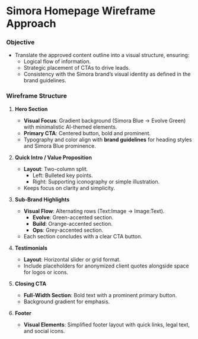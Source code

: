 # **Simora Homepage Wireframe Approach**

### **Objective**

- Translate the approved content outline into a visual structure, ensuring:
  - Logical flow of information.
  - Strategic placement of CTAs to drive leads.
  - Consistency with the Simora brand’s visual identity as defined in the brand guidelines.

### **Wireframe Structure**

1. **Hero Section**

   - **Visual Focus**: Gradient background (Simora Blue → Evolve Green) with minimalistic AI-themed elements.
   - **Primary CTA**: Centered button, bold and prominent.
   - Typography and color align with **brand guidelines** for heading styles and Simora Blue prominence.

2. **Quick Intro / Value Proposition**

   - **Layout**: Two-column split.
     - Left: Bulleted key points.
     - Right: Supporting iconography or simple illustration.
   - Keeps focus on clarity and simplicity.

3. **Sub-Brand Highlights**

   - **Visual Flow**: Alternating rows (Text:Image → Image:Text).
     - **Evolve**: Green-accented section.
     - **Build**: Orange-accented section.
     - **Ops**: Grey-accented section.
   - Each section concludes with a clear CTA button.

4. **Testimonials**

   - **Layout**: Horizontal slider or grid format.
   - Include placeholders for anonymized client quotes alongside space for logos or icons.

5. **Closing CTA**

   - **Full-Width Section**: Bold text with a prominent primary button.
   - Background gradient for emphasis.

6. **Footer**
   - **Visual Elements**: Simplified footer layout with quick links, legal text, and social icons.

